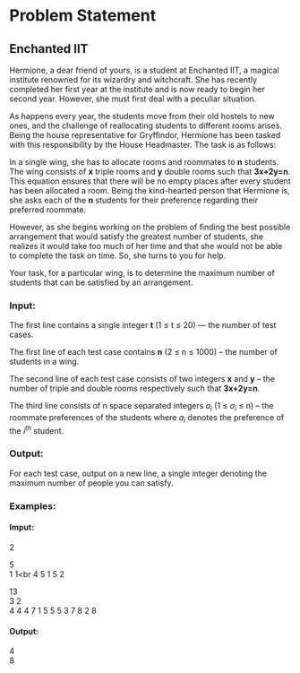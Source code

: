 # Problem Statement
## Enchanted IIT

Hermione, a dear friend of yours, is a student at Enchanted IIT, a magical institute renowned for its wizardry and witchcraft. She has recently completed her first year at the institute and is now ready to begin her second year. However, she must first deal with a peculiar situation.

As happens every year, the students move from their old hostels to new ones, and the challenge of reallocating students to different rooms arises. Being the house representative for Gryffindor, Hermione has been tasked with this responsibility by the House Headmaster. The task is as follows:

In a single wing, she has to allocate rooms and roommates to **n** students. The wing consists of **x** triple rooms and **y** double rooms such that **3x+2y=n**. This equation ensures that there will be no empty places after every student has been allocated a room. Being the kind-hearted person that Hermione is, she asks each of the **n** students for their preference regarding their preferred roommate.

However, as she begins working on the problem of finding the best possible arrangement that would satisfy the greatest number of students, she realizes it would take too much of her time and that she would not be able to complete the task on time. So, she turns to you for help.

Your task, for a particular wing, is to determine the maximum number of students that can be satisfied by an arrangement.

### Input:
The first line contains a single integer __t__ (1 $\le$ t $\le$ 20) — the number of test cases.

The first line of each test case contains **n** (2 $\le$ n $\le$ 1000) – the number of students in a wing.

The second line of each test case consists of two integers **x** and **y** – the number of triple and double rooms respectively such that **3x+2y=n**.

The third line consists of n space separated integers $a_{i}$ (1 $\le$ $a_{i}$ $\le$ n) – the roommate preferences of the students where $a_{i}$ denotes the preference of the $i^{th}$ student.

### Output:
For each test case, output on a new line, a single integer denoting the maximum number of people you can satisfy.

### Examples:
#### Imput:
2

5<br>
1 1<br
4 5 1 5 2<br>

13<br>
3 2<br>
4 4 4 7 1 5 5 5 3 7 8 2 8<br>

#### Output:
4<br>
8


